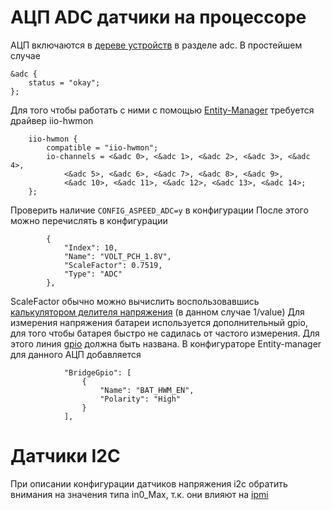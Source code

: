# АЦП ADC датчики на процессоре
АЦП включаются в [дереве устройств](dev_tree) в разделе adc. В простейшем случае
```
&adc {
	status = "okay";
};
```
Для того чтобы работать с ними с помощью [Entity-Manager](entity-manager) требуется драйвер iio-hwmon
```
	iio-hwmon {
		compatible = "iio-hwmon";
		io-channels = <&adc 0>, <&adc 1>, <&adc 2>, <&adc 3>, <&adc 4>,
			<&adc 5>, <&adc 6>, <&adc 7>, <&adc 8>, <&adc 9>,
			<&adc 10>, <&adc 11>, <&adc 12>, <&adc 13>, <&adc 14>;
	};

```
Проверить наличие `CONFIG_ASPEED_ADC=y` в конфигурации
После этого можно перечислять в конфигурации
```
        {
            "Index": 10,
            "Name": "VOLT_PCH_1.8V",
            "ScaleFactor": 0.7519,
            "Type": "ADC"
        },
```
ScaleFactor обычно можно вычислить воспользовавшись [калькулятором делителя напряжения](https://cxem.net/calc/divider_calc.php?ysclid=lqqajrhtax407656489) (в данном случае 1/value)
Для измерения напряжения батареи используется дополнительный gpio,  для того чтобы батарея быстро не садилась от частого измерения. Для этого линия [gpio](gpio) должна быть названа. В конфигураторе Entity-manager для данного АЦП добавляется
```
            "BridgeGpio": [
                {
                    "Name": "BAT_HWM_EN",
                    "Polarity": "High"
                }
            ],
```
# Датчики I2C
При описании конфигурации датчиков напряжения i2c обратить внимания на значения типа in0_Max, т.к. они влияют на [ipmi](ipmi)